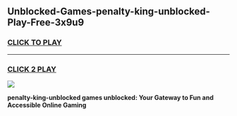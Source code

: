 
## Unblocked-Games-penalty-king-unblocked-Play-Free-3x9u9
<h3>
<a href="https://premium76.site?title=penalty-king-unblocked&ref=21A">CLICK TO PLAY</a></h3>
<hr>

<h3>
<a href="https://premium76.site?title=penalty-king-unblocked&ref=21A">CLICK 2 PLAY</a>
  
</h3>

<a href="https://premium76.site?title=penalty-king-unblocked&ref=21A"><img src="https://clearcache.store/games.png"></a>


**penalty-king-unblocked games unblocked: Your Gateway to Fun and Accessible Online Gaming**
